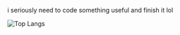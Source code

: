 i seriously need to code something useful and finish it lol

![Top Langs](https://github-readme-stats.vercel.app/api/top-langs/?username=trurune&theme=calm)